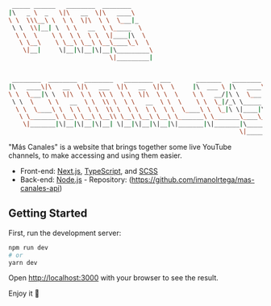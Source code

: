 ```bash
 _____ ______   ________  ________
|\   _ \  _   \|\   __  \|\   ____\
\ \  \\\__\ \  \ \  \|\  \ \  \___|_
 \ \  \\|__| \  \ \   __  \ \_____  \
  \ \  \    \ \  \ \  \ \  \|____|\  \
   \ \__\    \ \__\ \__\ \__\____\_\  \
    \|__|     \|__|\|__|\|__|\_________\
                            \|_________|


 ________  ________  ________   ________  ___       _______   ________
|\   ____\|\   __  \|\   ___  \|\   __  \|\  \     |\  ___ \ |\   ____\
\ \  \___|\ \  \|\  \ \  \\ \  \ \  \|\  \ \  \    \ \   __/|\ \  \___|_
 \ \  \    \ \   __  \ \  \\ \  \ \   __  \ \  \    \ \  \_|/_\ \_____  \
  \ \  \____\ \  \ \  \ \  \\ \  \ \  \ \  \ \  \____\ \  \_|\ \|____|\  \
   \ \_______\ \__\ \__\ \__\\ \__\ \__\ \__\ \_______\ \_______\____\_\  \
    \|_______|\|__|\|__|\|__| \|__|\|__|\|__|\|_______|\|_______|\_________\
                                                                \|_________|
```

"Más Canales" is a website that brings together some live YouTube channels, to make accessing and using them easier.

- Front-end: [Next.js](https://nextjs.org/), [TypeScript](https://www.typescriptlang.org/), and [SCSS](https://sass-lang.com/) 
- Back-end: [Node.js](https://nodejs.org/es/) - Repository: (https://github.com/imanolrtega/mas-canales-api)

## Getting Started

First, run the development server:

```bash
npm run dev
# or
yarn dev
```

Open [http://localhost:3000](http://localhost:3000) with your browser to see the result.

Enjoy it 🍻
